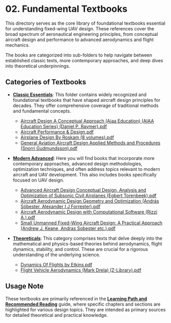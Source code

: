 # 02. Fundamental Textbooks

This directory serves as the core library of foundational textbooks essential for understanding fixed-wing UAV design. These references cover the broad spectrum of aeronautical engineering principles, from conceptual aircraft design and performance to advanced aerodynamics and flight mechanics.

The books are categorized into sub-folders to help navigate between established classic texts, more contemporary approaches, and deep dives into theoretical underpinnings.

## Categories of Textbooks

* **[Classic Essentials](./Classic%20Essentials)**: This folder contains widely recognized and foundational textbooks that have shaped aircraft design principles for decades. They offer comprehensive coverage of traditional methods and fundamental concepts.
    * [Aircraft Design A Conceptual Approach (Aiaa Education) (AIAA Education Series) (Daniel P. Raymer).pdf](./Classic%20Essentials/Aircraft%20Design%20A%20Conceptual%20Approach%20(Aiaa%20Education)%20(AIAA%20Education%20Series)%20(Daniel%20P.%20Raymer).pdf)
    * [Aircraft Performance & Design.pdf](./Classic%20Essentials/Aircraft%20Performance%20&%20Design.pdf)
    * [Airplane Design By Roskam (8 volumes).pdf](./Classic%20Essentials/Airplane%20Design%20By%20Roskam%20(8%20volumes).pdf)
    * [General Aviation Aircraft Design Applied Methods and Procedures (Snorri Gudmundsson).pdf](./Classic%20Essentials/General%20Aviation%20Aircraft%20Design%20Applied%20Methods%20and%20Procedures%20(Snorri%20Gudmundsson).pdf)

* **[Modern Advanced](./Modern%20Advanced)**: Here you will find books that incorporate more contemporary approaches, advanced design methodologies, optimization techniques, and often address topics relevant to modern aircraft and UAV development. This also includes books specifically focused on UAV design.
    * [Advanced Aircraft Design Conceptual Design, Analysis and Optimization of Subsonic Civil Airplanes (Egbert Torenbeek).pdf](./Modern%20Advanced/Advanced%20Aircraft%20Design%20Conceptual%20Design,%20Analysis%20and%20Optimization%20of%20Subsonic%20Civil%20Airplanes%20(Egbert%20Torenbeek).pdf)
    * [Aircraft Aerodynamic Design Geometry and Optimization (András Sóbester, Alexander I J Forrester).pdf](./Modern%20Advanced/Aircraft%20Aerodynamic%20Design%20Geometry%20and%20Optimization%20(Andr%C3%A1s%20S%C3%B3bester,%20Alexander%20I%20J%20Forrester).pdf)
    * [Aircraft Aerodynamic Design with Computational Software (Rizzi A.).pdf](./Modern%20Advanced/Aircraft%20Aerodynamic%20Design%20with%20Computational%20Software%20(Rizzi%20A.).pdf)
    * [Small Unmanned Fixed-Wing Aircraft Design: A Practical Approach (Andrew J. Keane, Andras Sobester etc.).pdf](./Modern%20Advanced/Small%20Unmanned%20Fixed-Wing%20Aircraft%20Design.%C2%A0%20A%20Practical%20Approach%20(Andrew%20J.%20Keane,%20Andras%20Sobester%20etc.).pdf)

* **[Theoreticals](./Theoreticals)**: This category comprises texts that delve deeply into the mathematical and physics-based theories behind aerodynamics, flight dynamics, stability, and control. These are crucial for a rigorous understanding of the underlying science.
    * [Dynamics Of Flights by Etkins.pdf](./Theoreticals/Dynamics%20Of%20Flights%20by%20Etkins.pdf)
    * [Flight Vehicle Aerodynamics (Mark Drela) (Z-Library).pdf](./Theoreticals/Flight%20Vehicle%20Aerodynamics%20(Mark%20Drela)%20(Z-Library).pdf)

## Usage Note

These textbooks are primarily referenced in the **[Learning Path and Recommended Reading](../../01_Introduction_and_Learning_Path/A_Learning_Path_and_Recommended_Reading.md)** guide, where specific chapters and sections are highlighted for various design topics. They are intended as primary sources for detailed theoretical and practical knowledge.